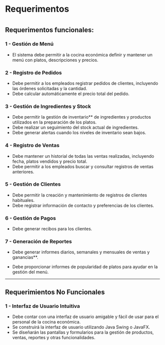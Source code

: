 # Requerimentos
#

## Requerimentos funcionales:

### 1 - Gestión de Menú
* El sistema debe permitir a la cocina económica definir y mantener un menú con platos, descripciones y precios.

### 2 - Registro de Pedidos
* Debe permitir a los empleados registrar pedidos de clientes, incluyendo las órdenes solicitadas y la cantidad.
* Debe calcular automáticamente el precio total del pedido.

### 3 - Gestión de Ingredientes y Stock
* Debe permitir la gestión de inventario** de ingredientes y productos utilizados en la preparación de los platos.
* Debe realizar un seguimiento del stock actual de ingredientes.
* Debe generar alertas cuando los niveles de inventario sean bajos.

### 4 - Registro de Ventas
* Debe mantener un historial de todas las ventas realizadas, incluyendo fecha, platos vendidos y precio total.
* Debe permitir a los empleados buscar y consultar registros de ventas anteriores.

### 5 - Gestión de Clientes
* Debe permitir la creación y mantenimiento de registros de clientes habituales.
* Debe registrar información de contacto y preferencias de los clientes.

### 6 - Gestión de Pagos
* Debe generar recibos para los clientes.

### 7 - Generación de Reportes
* Debe generar informes diarios, semanales y mensuales de ventas y ganancias**.
- Debe proporcionar informes de popularidad de platos para ayudar en la gestión del menú.

---

## Requerimientos No Funcionales

### 1 - Interfaz de Usuario Intuitiva
* Debe contar con una interfaz de usuario amigable y fácil de usar para el personal de la cocina económica.
* Se construirá la interfaz de usuario utilizando Java Swing o JavaFX.
* Se diseñarán las pantallas y formularios para la gestión de productos, ventas, reportes y otras funcionalidades.